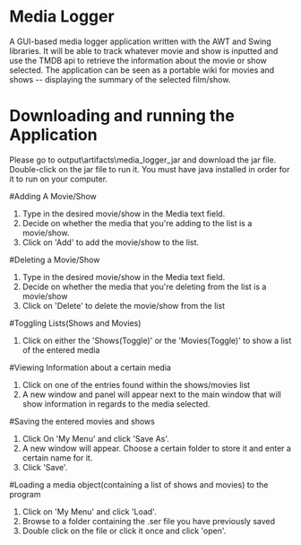 # Media Logger
A GUI-based media logger application written with the AWT and Swing libraries. It will be able to track whatever movie and show is inputted and use the TMDB api to retrieve the information about the movie or show selected. The application can be seen as a portable wiki for movies and shows -- displaying the summary of the selected film/show. 


# Downloading and running the Application

Please go to output\artifacts\media_logger_jar and download the jar file. Double-click on the jar file to run it. You must have java installed in order for it to run on your computer.


#Adding A Movie/Show

1. Type in the desired movie/show in the Media text field.
2. Decide on whether the media that you're adding to the list is a movie/show.
3. Click on 'Add' to add the movie/show to the list.

#Deleting a Movie/Show

1. Type in the desired movie/show in the Media text field.
2. Decide on whether the media that you're deleting from the list is a movie/show
3. Click on 'Delete' to delete the movie/show from the list

#Toggling Lists(Shows and Movies)
1. Click on either the 'Shows(Toggle)' or the 'Movies(Toggle)' to show a list of the entered media

#Viewing Information about a certain media
1. Click on one of the entries found within the shows/movies list
2. A new window and panel will appear next to the main window that will show information in regards to the media selected.


#Saving the entered movies and shows
1. Click On 'My Menu' and click 'Save As'.
2. A new window will appear. Choose a certain folder to store it and enter a certain name for it.
3. Click 'Save'.

#Loading a media object(containing a list of shows and movies) to the program
1. Click on 'My Menu' and click 'Load'.
2. Browse to a folder containing the .ser file you have previously saved
3. Double click on the file or click it once and click 'open'.
